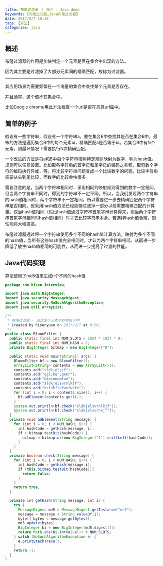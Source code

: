 ```yaml
---
title: 布隆过滤器 丨 简介 - Java demo
keywords: [布隆过滤器,java布隆过滤器]
date: 2017/9/7 10:48
tags: [算法]
categories: java
---
```

## 概述
布隆过滤器的作用是加快判定一个元素是否在集合中出现的方法。

因为其主要是过滤掉了大部分元素间的精确匹配，故称为过滤器。

---

其应用场景为需要频繁在一个海量的集合中查找某个元素是否存在。

并且通常，这个值不在集合中。

比如Google chrome用此方法检查一个url是否在恶意url库中。

## 简单的例子
假设有一些字符串，假设有一个字符串a，要在集合B中查找其是否在集合B中。最笨的方法是遍历集合B中的每个元素bi，精确匹配a是否等于bi。若集合B中有N个元素，则最坏情况下需要执行N次精确匹配。

一个改进的方法是将a和B中每个字符串按照特定规则映射为数字，称为hash值。规则可以任意设置。比如取各字符串的首字母和尾字母的编码之乘积，取奇数个字符的编码执行异或，等。将比较字符串问题变成一个比较数字的问题。比较字符串需要从头到尾比较，而数字的比较会快很多。

需要注意的是，当两个字符串相同时，采用相同的映射规则得到的数字一定相同。但当两个字符串不同时，得到的字符串不一定不同。所以，当我们发现两个字符串的hash值相同时，两个字符串不一定相同，所以需要进一步去精确匹配两个字符串是否相同。但采用hash值方法已经能够过滤掉一部分以前需要精确匹配的计算量。仅当hash值相同（假设hash值通过字符串首尾字母计算得来，则当两个字符串首尾字母相同时hash值相同）时才去比较字符串本身。若选择hash值合理，则性能将大幅提高。

布隆过滤器通过将一个字符串使用多个不同的hash值计算方法，映射为多个不同的hash值，当所有这些hash值完全相同时，才认为两个字符串相同。从而进一步降低了放生hash值相同的可能性，从而进一步提高了过滤的性能。
## Java代码实现
算法使用了md5值来生成n个不同的hash值
<!--more-->
```java
package com.hisen.interview;

import java.math.BigInteger;
import java.security.MessageDigest;
import java.security.NoSuchAlgorithmException;
import java.util.ArrayList;

/**
 * 布隆过滤器 - 测试某个元素不存在集合中
 * Created by hisenyuan on 2017/9/7 at 8:50.
 */
public class BloomFilter {
  public static final int NUM_SLOTS = 1024 * 1024 * 8;
  public static final int NUM_HASH = 8;
  private BigInteger bitmap = new BigInteger("0");

  public static void main(String[] args) {
    BloomFilter bf = new BloomFilter();
    ArrayList<String> contents = new ArrayList<>();
    contents.add("sldkjelsjf");
    contents.add("ggl;ker;gekr");
    contents.add("wieoneomfwe");
    contents.add("sldkjelsvrnlkjf");
    contents.add("ksldkflefwefwefe");
    for (int i = 0; i < contents.size(); i++) {
      bf.adElement(contents.get(i));
    }
    System.out.println(bf.check("sldkjelsvrnlkjf"));
    System.out.println(bf.check("sldkjelsvrnkjf"));
  }
  private void adElement(String message) {
    for (int i = 0; i < NUM_HASH; i++) {
      int hashCode = getHash(message, i);
      if (!bitmap.testBit(hashCode)) {
        bitmap = bitmap.or(new BigInteger("1").shiftLeft(hashCode));
      }
    }
  }
  private boolean check(String message) {
    for (int i = 0; i < NUM_HASH; i++) {
      int hashCode = getHash(message,i);
      if (this.bitmap.testBit(hashCode)){
        return false;
      }
    }
    return true;
  }

  private int getHash(String message, int i) {
    try {
      MessageDigest md5 = MessageDigest.getInstance("md5");
      message = message + String.valueOf(i);
      byte[] bytes = message.getBytes();
      md5.update(bytes);
      BigInteger bi = new BigInteger(md5.digest());
      return Math.abs(bi.intValue()) % NUM_SLOTS;
    } catch (NoSuchAlgorithmException e) {
      e.printStackTrace();
    }
    return -1;
  }
}
```
